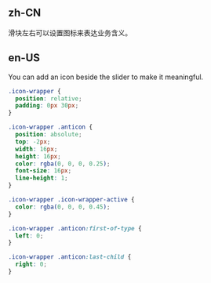 ## zh-CN

滑块左右可以设置图标来表达业务含义。

## en-US

You can add an icon beside the slider to make it meaningful.

```css
.icon-wrapper {
  position: relative;
  padding: 0px 30px;
}

.icon-wrapper .anticon {
  position: absolute;
  top: -2px;
  width: 16px;
  height: 16px;
  color: rgba(0, 0, 0, 0.25);
  font-size: 16px;
  line-height: 1;
}

.icon-wrapper .icon-wrapper-active {
  color: rgba(0, 0, 0, 0.45);
}

.icon-wrapper .anticon:first-of-type {
  left: 0;
}

.icon-wrapper .anticon:last-child {
  right: 0;
}
```
